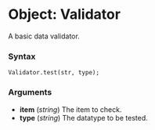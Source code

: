 Object: Validator
=================

A basic data validator.

### Syntax

    Validator.test(str, type);
    
### Arguments

* **item** (*string*) The item to check.
* **type** (*string*) The datatype to be tested.